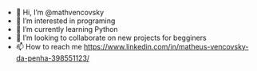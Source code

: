 - 👋 Hi, I’m @mathvencovsky
- 👀 I’m interested in programing
- 🌱 I’m currently learning Python
- 💞️ I’m looking to collaborate on new projects for begginers
- 📫 How to reach me https://www.linkedin.com/in/matheus-vencovsky-da-penha-398551123/

<!---
mathvencovsky/mathvencovsky is a ✨ special ✨ repository because its `README.md` (this file) appears on your GitHub profile.
You can click the Preview link to take a look at your changes.
--->
